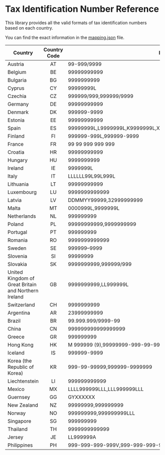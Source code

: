 # Tax Identification Number Reference
This library provides all the valid formats of tax identification numbers based on each country.

You can find the exact information in the [mapping.json](mapping.json) file.

| Country                                              | Country Code | Format                                                             |
|------------------------------------------------------|:------------:|--------------------------------------------------------------------|
| Austria                                              |      AT      | 99-999/9999                                                        |
| Belgium                                              |      BE      | 99999999999                                                        |
| Bulgaria                                             |      BG      | 9999999999                                                         |
| Cyprus                                               |      CY      | 99999999L                                                          |
| Czechia                                              |      CZ      | 999999/999,999999/9999                                             |
| Germany                                              |      DE      | 99999999999                                                        |
| Denmark                                              |      DK      | 999999-9999                                                        |
| Estonia                                              |      EE      | 99999999999                                                        |
| Spain                                                |      ES      | 99999999L,L9999999L,K9999999L,X9999999,Y9999999,Z9999999,M9999999L |
| Finland                                              |      FI      | 999999-999L,999999-9999                                            |
| France                                               |      FR      | 99 99 999 999 999                                                  |
| Croatia                                              |      HR      | 99999999999                                                        |
| Hungary                                              |      HU      | 9999999999                                                         |
| Ireland                                              |      IE      | 9999999L                                                           |
| Italy                                                |      IT      | LLLLLL99L99L999L                                                   |
| Lithuania                                            |      LT      | 99999999999                                                        |
| Luxembourg                                           |      LU      | 9999999999999                                                      |
| Latvia                                               |      LV      | DDMMYY99999,32999999999                                            |
| Malta                                                |      MT      | 0000999L,9999999L                                                  |
| Netherlands                                          |      NL      | 999999999                                                          |
| Poland                                               |      PL      | 99999999999,9999999999                                             |
| Portugal                                             |      PT      | 999999999                                                          |
| Romania                                              |      RO      | 9999999999999                                                      |
| Sweden                                               |      SE      | 999999–9999                                                        |
| Slovenia                                             |      SI      | 99999999                                                           |
| Slovakia                                             |      SK      | 9999999999,999999/999                                              |
| United Kingdom of Great Britain and Northern Ireland |      GB      | 9999999999,LL999999L                                               |
| Switzerland                                          |      CH      | 9999999999                                                         |
| Argentina                                            |      AR      | 23999999999                                                        |
| Brazil                                               |      BR      | 99.999.999/9999-99                                                 |
| China                                                |      CN      | 999999999999999999                                                 |
| Greece                                               |      GR      | 999999999                                                          |
| Hong Kong                                            |      HK      | M 999999 (9),99999999-999-99-99-9                                  |
| Iceland                                              |      IS      | 999999-9999                                                        |
| Korea (the Republic of Korea)                        |      KR      | 999-99-99999,999999-9999999                                        |
| Liechtenstein                                        |      LI      | 999999999999                                                       |
| Mexico                                               |      MX      | LLLL999999LLL,LLL999999LLL                                         |
| Guernsey                                             |      GG      | GYXXXXXX                                                           |
| New Zealand                                          |      NZ      | 99999999,999999999                                                 |
| Norway                                               |      NO      | 999999999,999999999LLL                                             |
| Singapore                                            |      SG      | 999999999                                                          |
| Thailand                                             |      TH      | 9999999999999                                                      |
| Jersey                                               |      JE      | LL999999A                                                          |
| Philippines                                          |      PH      | 999-999-999-999V,999-999-999-999N                                  |